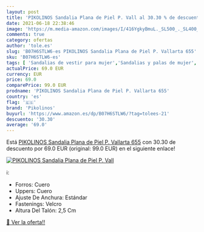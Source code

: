 ```yaml
---
layout: post
title: 'PIKOLINOS Sandalia Plana de Piel P. Vall al 30.30 % de descuento'
date: 2021-06-18 22:38:46
image: 'https://m.media-amazon.com/images/I/416YgkyBmuL._SL500_._SL400_.jpg'
comments: true
category: ofertas
author: 'tole.es'
slug: 'B07H6STLW6-es PIKOLINOS Sandalia Plana de Piel P. Vallarta 655'
sku: 'B07H6STLW6-es'
tags: [ 'Sandalias de vestir para mujer','Sandalias y palas de mujer','Zapatos','Zapatos para mujer','Zapatos y complementos','pikolinos','sandalia', ]
actualPrice: 69.0 EUR
currency: EUR
price: 69.0
comparePrice: 99.0 EUR
prodname: 'PIKOLINOS Sandalia Plana de Piel P. Vallarta 655'
country: 'es'
flag: '🇪🇸'
brand: 'Pikolinos'
buyurl: 'https://www.amazon.es/dp/B07H6STLW6/?tag=tolees-21'
descuento: '30.30'
average: '69.0'
---
```


Está [PIKOLINOS Sandalia Plana de Piel P. Vallarta 655](https://www.amazon.es/dp/B07H6STLW6/?tag=tolees-21) con 30.30 de descuento por 69.0 EUR (original: 99.0 EUR) en el siguiente enlace!

[![PIKOLINOS Sandalia Plana de Piel P. Vall](https://m.media-amazon.com/images/I/416YgkyBmuL._SL500_._SL400_.jpg)](https://www.amazon.es/dp/B07H6STLW6/?tag=tolees-21)

ℹ️:

- Forros: Cuero
- Uppers: Cuero
- Ajuste De Anchura: Estándar
- Fastenings: Velcro
- Altura Del Talón: 2,5 Cm

[🛒 Ver la oferta!!](https://www.amazon.es/dp/B07H6STLW6/?tag=tolees-21)
